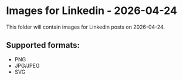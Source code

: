 # Images for Linkedin - 2026-04-24

This folder will contain images for Linkedin posts on 2026-04-24.

## Supported formats:
- PNG
- JPG/JPEG
- SVG
